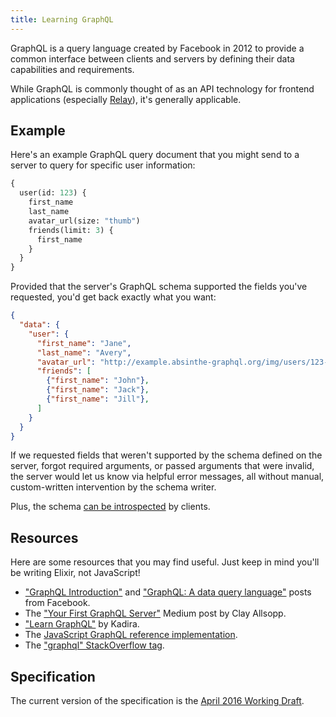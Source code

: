 ```yaml
---
title: Learning GraphQL
---
```


GraphQL is a query language created by Facebook in 2012 to provide a
common interface between clients and servers by defining their data
capabilities and requirements.

While GraphQL is commonly thought of as an API technology for
frontend applications (especially [Relay](https://facebook.github.io/relay/)),
it's generally applicable.

## Example

Here's an example GraphQL query document that you might send to a
server to query for specific user information:

```graphql
{
  user(id: 123) {
    first_name
    last_name
    avatar_url(size: "thumb")
    friends(limit: 3) {
      first_name
    }
  }
}
```

Provided that the server's GraphQL schema supported the fields you've
requested, you'd get back exactly what you want:

```json
{
  "data": {
    "user": {
      "first_name": "Jane",
      "last_name": "Avery",
      "avatar_url": "http://example.absinthe-graphql.org/img/users/123-thumb.jpg",
      "friends": [
        {"first_name": "John"},
        {"first_name": "Jack"},
        {"first_name": "Jill"},
      ]
    }
  }
}
```

If we requested fields that weren't supported by the schema defined on
the server, forgot required arguments, or passed arguments that were
invalid, the server would let us know via helpful error messages, all
without manual, custom-written intervention by the schema writer.

Plus, the schema [can be introspected](/guides/introspection) by clients.

## Resources

Here are some resources that you may find useful. Just keep in mind
you'll be writing Elixir, not JavaScript!

* ["GraphQL Introduction"](https://facebook.github.io/react/blog/2015/05/01/graphql-introduction.html) and ["GraphQL: A data query language"](https://code.facebook.com/posts/1691455094417024/graphql-a-data-query-language/) posts from Facebook.
* The ["Your First GraphQL Server"](https://medium.com/@clayallsopp/your-first-graphql-server-3c766ab4f0a2#.m78ybemas) Medium post by Clay Allsopp.
* ["Learn GraphQL"](https://learngraphql.com) by Kadira.
* The [JavaScript GraphQL reference implementation](https://github.com/graphql/graphql-js).
* The ["graphql" StackOverflow tag](http://stackoverflow.com/questions/tagged/graphql).

## Specification

The current version of the specification is the [April 2016 Working Draft](https://facebook.github.io/graphql/).
